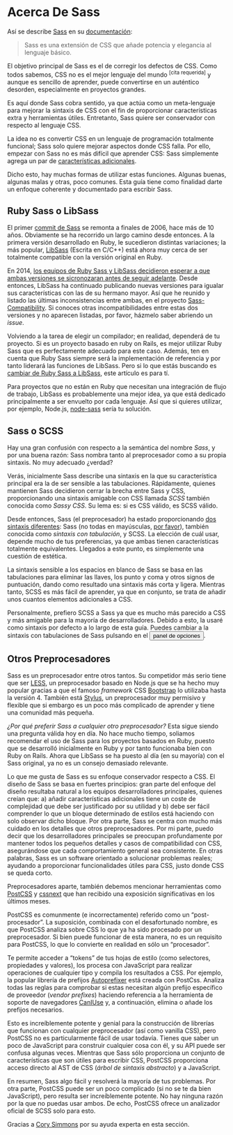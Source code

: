 
# Acerca De Sass

Así se describe [Sass](https://sass-lang.com) en su [documentación](https://sass-lang.com/documentation/file.SASS_REFERENCE.html):

> Sass es una extensión de CSS que añade potencia y elegancia al lenguaje básico.

El objetivo principal de Sass es el de corregir los defectos de CSS. Como todos sabemos, CSS no es el mejor lenguaje del mundo <sup>[cita requerida]</sup> y aunque es sencillo de aprender, puede convertirse en un auténtico desorden, especialmente en proyectos grandes.

Es aquí donde Sass cobra sentido, ya que actúa como un meta-lenguaje para mejorar la sintaxis de CSS con el fin de proporcionar características extra y herramientas útiles. Entretanto, Sass quiere ser conservador con respecto al lenguaje CSS.

La idea no es convertir CSS en un lenguaje de programación totalmente funcional; Sass solo quiere mejorar aspectos donde CSS falla. Por ello, empezar con Sass no es más difícil que aprender CSS: Sass simplemente agrega un par de [características adicionales](https://sitepoint.com/sass-reference/).

Dicho esto, hay muchas formas de utilizar estas funciones. Algunas buenas, algunas malas y otras, poco comunes. Esta guía tiene como finalidad darte un enfoque coherente y documentado para escribir Sass.

## Ruby Sass o LibSass

El primer [commit de Sass](https://github.com/hcatlin/sass/commit/fa5048ba405619273e474a50400c7243fbff54fe) se remonta a finales de 2006, hace más de 10 años. Obviamente se ha recorrido un largo camino desde entonces. A la primera versión desarrollado en Ruby, le sucedieron distintas variaciones; la más popular, [LibSass](https://github.com/sass/libsass) (Escrita en C/C++) está ahora muy cerca de ser totalmente compatible con la versión original en Ruby.

En 2014, [los equipos de Ruby Sass y LibSass decidieron esperar a que ambas versiones se sicronozaran antes de seguir adelante](https://github.com/sass/libsass/wiki/The-LibSass-Compatibility-Plan). Desde entonces, LibSass ha continuado publicando nuevas versiones para igualar sus características con las de su hermano mayor. Así que he reunido y listado las últimas inconsistencias entre ambas, en el proyecto [Sass-Compatibility](https://kittygiraudel.github.io/sass-compatibility/). Si conoces otras incompatibilidades entre estas dos versiones y no aparecen listadas, por favor, házmelo saber abriendo un *issue*.

Volviendo a la tarea de elegir un compilador; en realidad, dependerá de tu proyecto. Si es un proyecto basado en ruby on Rails, es mejor utilizar Ruby Sass que es perfectamente adecuado para este caso. Además, ten en cuenta que Ruby Sass siempre será la implementación de referencia y por tanto liderará las funciones de LibSass. Pero si lo que estás buscando es [cambiar de Ruby Sass a LibSass](https://www.sitepoint.com/switching-ruby-sass-libsass/), este artículo es para tí.

Para proyectos que no están en Ruby que necesitan una integración de flujo de trabajo, LibSass es probablemente una mejor idea, ya que está dedicado principalmente a ser envuelto por cada lenguaje. Así que si quieres utilizar, por ejemplo, Node.js,  [node-sass](https://github.com/sass/node-sass) sería tu solución.

## Sass o SCSS

Hay una gran confusión con respecto a la semántica del nombre *Sass*, y por una buena razón: Sass nombra tanto al preprocesador como a su propia sintaxis. No muy adecuado ¿verdad?

Verás, inicialmente Sass describe una sintaxis en la que su característica principal era la de ser sensible a las tabulaciones. Rápidamente, quienes mantienen Sass decidieron cerrar la brecha entre Sass y CSS, proporcionando una sintaxis amigable con CSS  llamada *SCSS* también conocida como *Sassy CSS*. Su lema es: si es CSS válido, es SCSS válido.

Desde entonces, Sass (el preprocesador) ha estado proporcionando  [dos sintaxis diferentes](https://www.sitepoint.com/whats-difference-sass-scss/): Sass (no todas en mayúsculas, [por favor](http://sassnotsass.com)), también conocida como *sintaxis con tabulación*, y SCSS. La elección de cuál usar, depende mucho de tus preferencias, ya que ambas tienen características totalmente equivalentes. Llegados a este punto, es simplemente una cuestión de estética.

La sintaxis sensible a los espacios en blanco de Sass se basa en las tabulaciones para eliminar las llaves, los punto y coma y otros signos de puntuación, dando como resultado una sintaxis más corta y ligera. Mientras tanto, SCSS es más fácil de aprender, ya que en conjunto, se trata de añadir unos cuantos elementos adicionales a CSS.

Personalmente, prefiero SCSS a Sass ya que es mucho más parecido a CSS y más amigable para la mayoría de desarrolladores. Debido a esto, la usaré como sintaxis por defecto a lo largo de esta guía. Puedes cambiar a la sintaxis con tabulaciones de Sass pulsando en el <button type="button" data-a11y-dialog-show="options-panel" class="link-like">panel de opciones</button>.

## Otros Preprocesadores

Sass es un preprocesador entre otros tantos. Su competidor más serio tiene que ser [LESS](http://lesscss.org/), un preprocesador basado en Node.js que se ha hecho muy popular gracias a que el famoso *framework* CSS [Bootstrap](https://getbootstrap.com/) lo utilizaba hasta la versión 4. También está [Stylus](https://stylus-lang.com/), un preprocesador muy permisivo y flexible que si embargo es un poco más complicado de aprender y tiene una comunidad más pequeña.

*¿Por qué preferir Sass a cualquier otro preprocesador?* Esta sigue siendo una pregunta válida hoy en día. No hace mucho tiempo, soliamos recomendar el uso de Sass para los proyectos basados en Ruby, puesto que se desarrolló inicialmente en Ruby y por tanto funcionaba bien con Ruby on Rails. Ahora que LibSass se ha puesto al día (en su mayoría) con el Sass original, ya no es un consejo demasiado relevante.

Lo que me gusta de Sass es su enfoque conservador respecto a CSS. El diseño de Sass se basa en fuertes principios: gran parte del enfoque del diseño resultaba natural a los equipos desarrolladores principales, quienes creían que: a) añadir características adicionales tiene un coste de complejidad que debe ser justificado por su utilidad y b) debe ser fácil comprender lo que un bloque determinado de estilos está haciendo con solo observar dicho bloque. Por otra parte, Sass se centra con mucho más cuidado en los detalles que otros preprocesadores. Por mi parte, puedo decir que los desarrolladores principales se preocupan profundamente por mantener todos los pequeños detalles y casos de compatibilidad con CSS, asegurándose que cada comportamiento general sea consistente. En otras palabras, Sass es un software orientado a solucionar problemas reales; ayudando a proporcionar funcionalidades útiles para CSS, justo donde CSS se queda corto.

Preprocesadores aparte, también debemos mencionar herramientas como [PostCSS](https://github.com/postcss/postcss) y [cssnext](https://cssnext.github.io/) que han recibido una exposición significativas en los últimos meses.

PostCSS es comunmente (e incorrectamente) referido como un “post-procesador”. La suposición, combinada con el desafortunado nombre, es que PostCSS analiza sobre CSS lo que ya ha sido procesado por un preprocesador. Si bien puede funcionar de esta manera, no es un requisito para PostCSS, lo que lo convierte en realidad en sólo un “procesador”.

Te permite acceder a “tokens” de tus hojas de estilo (como selectores, propiedades y valores), los procesa con JavaScript para realizar operaciones de cualquier tipo y compila los resultados a CSS. Por ejemplo, la popular librería de prefijos [Autoprefixer](https://github.com/postcss/autoprefixer) está creada con PostCss. Analiza todas las reglas para comprobar si estas necesitan algún prefijo específico de proveedor (*vendor prefixes*) haciendo referencia a la herramienta de soporte de navegadores [CanIUse](https://caniuse.com) y, a continuación, elimina o añade los prefijos necesarios.

Esto es increíblemente potente y genial para la construcción de librerías que funcionan con cualquier preprocesador (así como vanilla CSS), pero PostCSS no es particularmente fácil de usar todavía. Tienes que saber un poco de JavaScript para construir cualquier cosa con él, y su API puede ser confusa algunas veces. Mientras que Sass sólo proporciona un conjunto de características que son útiles para escribir CSS, PostCSS proporciona acceso directo al AST de CSS (*árbol de sintaxis abstracto*) y a JavaScript.

En resumen, Sass algo fácil y resolverá la mayoría de tus problemas. Por otra parte, PostCSS puede ser un poco complicado (si no se te da bien JavaScript), pero resulta ser increíblemente potente. No hay ninguna razón por la que no puedas usar ambos. De echo, PostCSS ofrece un analizador oficial de SCSS solo para esto.

<div class="note">
  <p>Gracias a <a href="https://github.com/corysimmons">Cory Simmons</a> por su ayuda experta en esta sección.</p>
</div>
